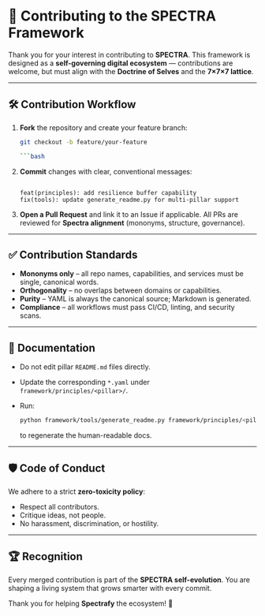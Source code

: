 # 🤝 Contributing to the SPECTRA Framework

Thank you for your interest in contributing to **SPECTRA**.
This framework is designed as a **self-governing digital ecosystem** — contributions are welcome, but must align with the **Doctrine of Selves** and the **7×7×7 lattice**.

---

## 🛠 Contribution Workflow

1. **Fork** the repository and create your feature branch:

   ```bash
   git checkout -b feature/your-feature

   ```bash

2. **Commit** changes with clear, conventional messages:

   ```Text

   feat(principles): add resilience buffer capability
   fix(tools): update generate_readme.py for multi-pillar support

   ```

3. **Open a Pull Request** and link it to an Issue if applicable.
   All PRs are reviewed for **Spectra alignment** (mononyms, structure, governance).

---

## ✅ Contribution Standards

- **Mononyms only** – all repo names, capabilities, and services must be single, canonical words.
- **Orthogonality** – no overlaps between domains or capabilities.
- **Purity** – YAML is always the canonical source; Markdown is generated.
- **Compliance** – all workflows must pass CI/CD, linting, and security scans.

---

## 📖 Documentation

- Do not edit pillar `README.md` files directly.
- Update the corresponding `*.yaml` under `framework/principles/<pillar>/`.
- Run:

  ```bash
  python framework/tools/generate_readme.py framework/principles/<pillar>/<pillar>.yaml

  ```

  to regenerate the human-readable docs.

---

## 🛡️ Code of Conduct

We adhere to a strict **zero-toxicity policy**:

- Respect all contributors.
- Critique ideas, not people.
- No harassment, discrimination, or hostility.

---

## 🏆 Recognition

Every merged contribution is part of the **SPECTRA self-evolution**.
You are shaping a living system that grows smarter with every commit.

Thank you for helping **Spectrafy** the ecosystem! 🌟
